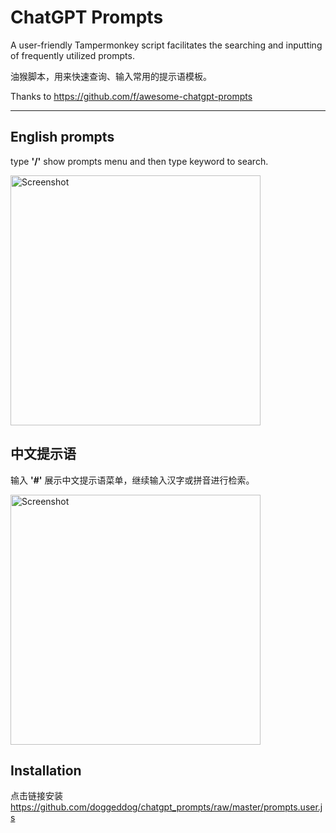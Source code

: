 # ChatGPT Prompts

A user-friendly Tampermonkey script facilitates the searching and inputting of frequently utilized prompts.

油猴脚本，用来快速查询、输入常用的提示语模板。

Thanks to https://github.com/f/awesome-chatgpt-prompts

---

## English prompts

type **'/'** show prompts menu and then type keyword to search.

<img width="400" alt="Screenshot" src="https://github.com/doggeddog/chatgpt_prompts/raw/master/assets/screenshot2.gif">

## 中文提示语

输入 **'#'** 展示中文提示语菜单，继续输入汉字或拼音进行检索。

<img width="400" alt="Screenshot" src="https://github.com/doggeddog/chatgpt_prompts/raw/master/assets/screenshot1.gif">


## Installation

点击链接安装  
https://github.com/doggeddog/chatgpt_prompts/raw/master/prompts.user.js
